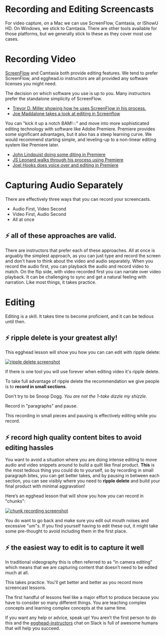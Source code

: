 # Recording and Editing Screencasts
For video capture, on a Mac we can use ScreenFlow, Camtasia, or IShowU HD. On Windows, we stick to Camtasia. There are other tools available for those platforms, but we generally stick to these as they cover most use cases.

# Recording Video

[ScreenFlow](https://www.telestream.net/screenflow/) and Camtasia both provide editing features. We tend to prefer ScreenFlow, and egghead.io instructors are all provided any software licenses you might need.

The decision on which software you use is up to you. Many instructors prefer the standalone simplicity of ScreenFlow.


- [Trevor D. Miller showing how he uses ScreenFlow in his process.](https://www.youtube.com/watch?list=PL219naRJXQKbQJ60WxsuGfTFv7_fvna51&v=9R2nl2wtB_4)
- [Joe Maddalone takes a look at editing in Screenflow](https://www.youtube.com/watch?v=3nlJ_wP9dPE&index=5&list=PL219naRJXQKbQJ60WxsuGfTFv7_fvna51)

You can "kick it up a notch BAM!💥" and move into more sophisticated editing technology with software like Adobe Premiere. Premiere provides some significant advantages, but it also has a steep learning curve. We would recommend starting simple, and leveling-up to a non-linear editing system like Premiere later.


- [John Lindquist doing some diting in Premiere](https://www.youtube.com/watch?v=_YqhKP-yZzo&index=1&list=PL219naRJXQKbQJ60WxsuGfTFv7_fvna51)
- [JS Leonard walks through his process using Premiere](https://www.youtube.com/watch?v=faINApx4-4g&list=PL219naRJXQKbQJ60WxsuGfTFv7_fvna51&index=2)
- [Joel Hooks does voice over and editing in Premiere](https://www.youtube.com/watch?v=faINApx4-4g&list=PL219naRJXQKbQJ60WxsuGfTFv7_fvna51&index=2)
# Capturing Audio Separately

There are effectively three ways that you can record your screencasts.


- Audio First, Video Second
- Video First, Audio Second
- All at once
## ⚡️ all of these approaches are valid.

There are instructors that prefer each of these approaches. All at once is arguably the simplest approach, as you can just type and record the screen and don't have to think about the video and audio separately.
When you record the audio first, you can playback the audio and record video to match. On the flip side, with video recorded first you can narrate over video playback.
It can be challenging to sync and get a natural feeling with narration. Like most things, it takes practice.

# Editing

Editing is a skill. It takes time to become proficient, and it can be tedious until then.

## ⚡️ ripple delete is your greatest ally!

This egghead lesson will show you how you can can edit with ripple delete:

[![ripple delete screenshot](https://github.com/eggheadio/egghead-instructor-101-guide/raw/master/images/screenshots/editing.png)](https://egghead.io/lessons/tools-edit-a-screencast-for-publication)


If there is one tool you will use forever when editing video it's ripple delete.

To take full advantage of ripple delete the recommendation we give people is to **record in small sections**. 

Don't try to be Snoop Dogg. *You are not the 1-take dizzle my shizzle*.

Record in "paragraphs" and pause.

This recording in small pieces and pausing is effectively editing while you record.

## ⚡️ record high quality content bites to avoid editing hassles

You want to avoid a situation where you are doing intense editing to move audio and video snippets around to build a quilt like final product. **This** is the most tedious thing you could do to yourself, so by recording in small paragraph bites, you can get better takes, and by pausing in between each section, you can see visibly where you need to **ripple delete** and build your final product with minimal aggravation!

Here’s an egghead lesson that will show you how you can record in "chunks":

[![chunk recording screenshot](https://github.com/eggheadio/egghead-instructor-101-guide/raw/master/images/screenshots/recording-in-chunks.png)](https://egghead.io/lessons/tools-capture-video-and-audio-in-bite-sized-chunks)


You do want to go back and make sure you edit out mouth noises and excessive "um"s. If you find yourself having to edit these out, it might take some pre-thought to avoid including them in the first place.

## ⚡️ the easiest way to edit is to capture it well

In traditional videography this is often referred to as “in camera editing” which means that we are capturing content that doesn’t need to be edited much at all. 

This takes practice. You’ll get better and better as you record more screencast lessons.

The first handful of lessons feel like a major effort to produce because you have to consider so many different things. You are teaching complex concepts and learning complex concepts at the same time.

If you want any help or advice, speak up! You aren’t the first person to do this and the [egghead-instructors](https://eggheadio.slack.com/archives/egghead-instructors) chat on Slack is full of awesome humans that will help you succeed.

